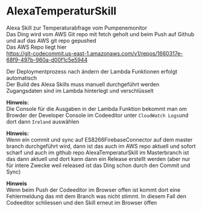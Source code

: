# AlexaTemperaturSkill
Alexa Skill zur Temperaturabfrage vom Pumpenemonitor  
Das Ding wird vom AWS Git repo mit fetch geholt und beim Push auf Github und auf das AWS git repo gepushed  
Das AWS Repo liegt hier  
https://git-codecommit.us-east-1.amazonaws.com/v1/repos/1660317e-68f9-497b-960a-d00f1c5e5944

Der Deploymentprozess nach ändern der Lambda Funktionen erfolgt automatisch  
Der Build des Alexa Skills muss manuell durchgeführt werden
Zugangsdaten sind im Lambda hinterlegt und verschlüsselt

**Hinweis:**  
Die Console für die Ausgaben in der Lambda Funktion bekommt man om Browder der Developer Console im Codeeditor unter `CloudWatch Logs`und dort dann `Ireland` auswählen


**Hinweis:**  
Wenn ein commit und sync auf ES8266FirebaseConnector auf dem master branch durchgeführt wird, dann ist das auch im AWS repo aktuell und sofort scharf
und auch im github repo AlexaTemperaturSkill im Masterbranch ist das dann aktuell und dort kann dann ein Release erstellt werden (aber nur für intere Zwecke weil released ist das Ding schon durch den Commit und Sync)


**Hinweis**  
Wenn beim Push der Codeeditor im Browser offen ist kommt dort eine Fehlermeldung das mit dem Branch was nicht stimmt. In diesem Fall den Codeeditor schliessen und den Skill erneut im Browser öffen
